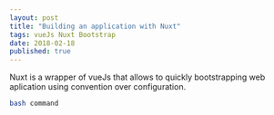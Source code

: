 ```yaml
---
layout: post
title: "Building an application with Nuxt"
tags: vueJs Nuxt Bootstrap
date: 2018-02-18
published: true
---
```


Nuxt is a wrapper of vueJs that allows to quickly bootstrapping web aplication using convention over configuration.
```bash
bash command
```

                                                                        

